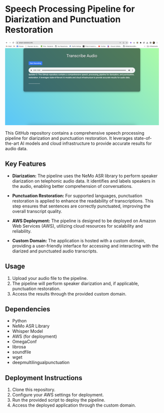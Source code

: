 # Speech Processing Pipeline for Diarization and Punctuation Restoration

![Pipeline Image](img.png)

This GitHub repository contains a comprehensive speech processing pipeline for diarization and punctuation restoration. It leverages state-of-the-art AI models and cloud infrastructure to provide accurate results for audio data.

## Key Features

- **Diarization:** The pipeline uses the NeMo ASR library to perform speaker diarization on telephonic audio data. It identifies and labels speakers in the audio, enabling better comprehension of conversations.

- **Punctuation Restoration:** For supported languages, punctuation restoration is applied to enhance the readability of transcriptions. This step ensures that sentences are correctly punctuated, improving the overall transcript quality.

- **AWS Deployment:** The pipeline is designed to be deployed on Amazon Web Services (AWS), utilizing cloud resources for scalability and reliability.

- **Custom Domain:** The application is hosted with a custom domain, providing a user-friendly interface for accessing and interacting with the diarized and punctuated audio transcripts.

## Usage

1. Upload your audio file to the pipeline.
2. The pipeline will perform speaker diarization and, if applicable, punctuation restoration.
3. Access the results through the provided custom domain.

## Dependencies

- Python
- NeMo ASR Library
- Whisper Model
- AWS (for deployment)
- OmegaConf
- librosa
- soundfile
- wget
- deepmultilingualpunctuation

## Deployment Instructions

1. Clone this repository.
2. Configure your AWS settings for deployment.
3. Run the provided script to deploy the pipeline.
4. Access the deployed application through the custom domain.
